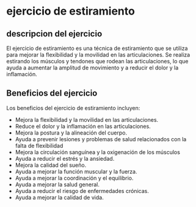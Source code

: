 # ejercicio de estiramiento

## descripcion del ejercicio
El ejercicio de estiramiento es una técnica de estiramiento que se utiliza para mejorar la
flexibilidad y la movilidad en las articulaciones. Se realiza estirando los músculos y tendones que rodean las articulaciones, lo que ayuda a aumentar la
amplitud de movimiento y a reducir el dolor y la inflamación.

## Beneficios del ejercicio
Los beneficios del ejercicio de estiramiento incluyen:
- Mejora la flexibilidad y la movilidad en las articulaciones.
- Reduce el dolor y la inflamación en las articulaciones.
- Mejora la postura y la alineación del cuerpo.
- Ayuda a prevenir lesiones y problemas de salud relacionados con la falta de flexibilidad
- Mejora la circulación sanguínea y la oxigenación de los músculos
- Ayuda a reducir el estrés y la ansiedad.
- Mejora la calidad del sueño.
- Ayuda a mejorar la función muscular y la fuerza.
- Ayuda a mejorar la coordinación y el equilibrio.
- Ayuda a mejorar la salud general.
- Ayuda a reducir el riesgo de enfermedades crónicas.
- Ayuda a mejorar la calidad de vida.

